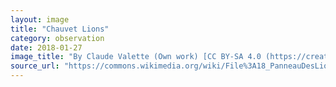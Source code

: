 ```yaml
---
layout: image
title: "Chauvet Lions"
category: observation
date: 2018-01-27
image_title: "By Claude Valette (Own work) [CC BY-SA 4.0 (https://creativecommons.org/licenses/by-sa/4.0)], via Wikimedia Commons" 
source_url: "https://commons.wikimedia.org/wiki/File%3A18_PanneauDesLions(PartieDroite)BisonsPoursuivisParDesLions.jpg"
---
```

